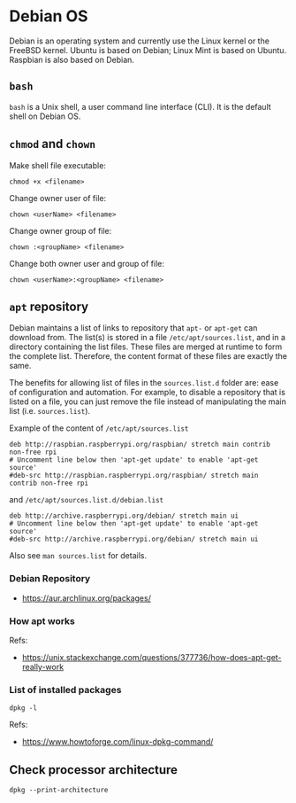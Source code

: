 # Debian OS

Debian is an operating system and currently use the Linux kernel or the FreeBSD kernel.
Ubuntu is based on Debian; Linux Mint is based on Ubuntu.
Raspbian is also based on Debian.


## `bash`

`bash` is a Unix shell, a user command line interface (CLI).
It is the default shell on Debian OS.


## `chmod` and `chown`

Make shell file executable:
```
chmod +x <filename>
```

Change owner user of file:
```
chown <userName> <filename>
```

Change owner group of file:
```
chown :<groupName> <filename>
``` 

Change both owner user and group of file:
```
chown <userName>:<groupName> <filename>
```


## `apt` repository

Debian maintains a list of links to repository that `apt-` or `apt-get` can
download from. The list(s) is stored in a file `/etc/apt/sources.list`, and
in a directory containing the list files. These files are merged at runtime
to form the complete list. Therefore, the content format of these files are 
exactly the same.

The benefits for allowing list of files in the `sources.list.d` folder are:
ease of configuration and automation. For example, to disable a repository that
is listed on a file, you can just remove the file instead of manipulating the 
main list (i.e. `sources.list`).

Example of the content of `/etc/apt/sources.list`
```
deb http://raspbian.raspberrypi.org/raspbian/ stretch main contrib non-free rpi
# Uncomment line below then 'apt-get update' to enable 'apt-get source'
#deb-src http://raspbian.raspberrypi.org/raspbian/ stretch main contrib non-free rpi
```

and `/etc/apt/sources.list.d/debian.list`
```
deb http://archive.raspberrypi.org/debian/ stretch main ui
# Uncomment line below then 'apt-get update' to enable 'apt-get source'
#deb-src http://archive.raspberrypi.org/debian/ stretch main ui
```

Also see `man sources.list` for details.

### Debian Repository

- https://aur.archlinux.org/packages/

### How apt works

Refs:
- https://unix.stackexchange.com/questions/377736/how-does-apt-get-really-work

### List of installed packages

```
dpkg -l
```

Refs:
- https://www.howtoforge.com/linux-dpkg-command/


## Check processor architecture

```
dpkg --print-architecture
```